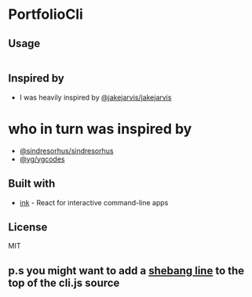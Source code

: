 # PortfolioCli



## Usage
```sh

```

## Inspired by 

- I was heavily inspired by [@jakejarvis/jakejarvis](https://github.com/jakejarvis)

# who in turn was inspired by 

- [@sindresorhus/sindresorhus](https://github.com/sindresorhus/sindresorhus)
- [@yg/ygcodes](https://github.com/yg/ygcodes)

## Built with 

- [ink](https://github.com/vadimdemedes/ink) - React for interactive command-line apps

## License

MIT 

## p.s you might want to add a [shebang line](https://www.google.com/search?hl=en&q=what%20is%20the%20importance%20of%20a%20shebang%20line) to the top of the cli.js source 
